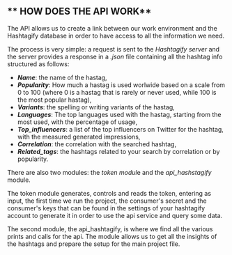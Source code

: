 ## ** HOW DOES THE API WORK**

The API allows us to create a link between our work environment and the Hashtagify database in order to have access to all the information we need.

The process is very simple: a request is sent to the *Hashtagify server* and the server provides a response in a *.json* file containing all the hashtag info structured as follows:

 - ***Name***: the name of the hastag,
 - ***Popularity***: How much a hastag is used worlwide based on a scale from 0 to 100 (where 0 is a hastag that is rarely or never used, while 100 is the most popular hastag),
 - ***Variants***: the spelling or writing variants of the hastag,
 - ***Languages***: The top languages used with the hastag, starting from the most used, with the percentage of usage,
 -  ***Top_influencers***: a list of the top influencers on Twitter for the hashtag, with the measured generated impressions,
 -  ***Correlation***: the correlation with the searched hashtag,
 - ***Related_tags***:  the hashtags related to your search by correlation or by popularity.

There are also two modules: the *token modul*e and the *api_hashstagify* module.

The token module generates, controls and reads the token, entering as input, the first time we run the project, the consumer's secret and the consumer's keys that can be found in the settings of your hashtagify account to generate it in order to use the api service and query some data.

The second module, the api_hashtagify, is where we find all the various prints and calls for the api. The module allows us to get all the insights of the hashtags and prepare the setup for the main project file.